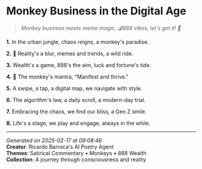 # Monkey Business in the Digital Age

> *Monkey business meets meme magic, 💰888 vibes, let's get it! 🐒*

**1.** In the urban jungle, chaos reigns, a monkey's paradise.


**2.** 🚀 Reality's a blur, memes and trends, a wild ride.


**3.** Wealth's a game, 888's the aim, luck and fortune's tide.


**4.** 🐒 The monkey's mantra, "Manifest and thrive."


**5.** A swipe, a tap, a digital map, we navigate with style.


**6.** The algorithm's law, a daily scroll, a modern-day trial.


**7.** Embracing the chaos, we find our bliss, a Gen Z smile.


**8.** Life's a stage, we play and engage, always in the while.



---

*Generated on 2025-02-17 at 09:08:46*  
**Creator**: Ricardo Barroca's AI Poetry Agent  
**Themes**: Satirical Commentary • Monkeys • 888 Wealth  
**Collection**: A journey through consciousness and reality